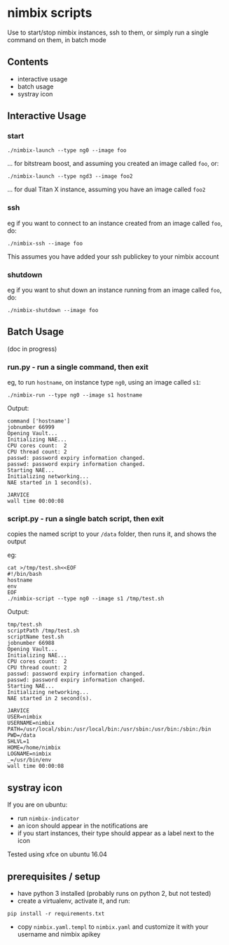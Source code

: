 # nimbix scripts

Use to start/stop nimbix instances, ssh to them, or simply run a single command on them, in batch mode

## Contents

* interactive usage
* batch usage
* systray icon

## Interactive Usage

### start
```
./nimbix-launch --type ng0 --image foo
```
... for bitstream boost, and assuming you created an image called `foo`, or:
```
./nimbix-launch --type ngd3 --image foo2
```
... for dual Titan X instance, assuming you have an image called `foo2`

### ssh

eg if you want to connect to an instance created from an image called `foo`, do:
```
./nimbix-ssh --image foo
```
This assumes you have added your ssh publickey to your nimbix account

### shutdown

eg if you want to shut down an instance running from an image called `foo`, do:
```
./nimbix-shutdown --image foo
```

## Batch Usage

(doc in progress)

### run.py - run a single command, then exit

eg, to run `hostname`, on instance type `ng0`, using an image called `s1`:
```
./nimbix-run --type ng0 --image s1 hostname
```

Output:
```
command ['hostname']
jobnumber 66999
Opening Vault...
Initializing NAE...
CPU cores count:  2
CPU thread count: 2
passwd: password expiry information changed.
passwd: password expiry information changed.
Starting NAE...
Initializing networking...
NAE started in 1 second(s).

JARVICE
wall time 00:00:08
```

### script.py - run a single batch script, then exit

copies the named script to your `/data` folder, then runs it, and shows the output

eg:
```
cat >/tmp/test.sh<<EOF
#!/bin/bash
hostname
env
EOF
./nimbix-script --type ng0 --image s1 /tmp/test.sh
```

Output:
```
tmp/test.sh
scriptPath /tmp/test.sh
scriptName test.sh
jobnumber 66988
Opening Vault...
Initializing NAE...
CPU cores count:  2
CPU thread count: 2
passwd: password expiry information changed.
passwd: password expiry information changed.
Starting NAE...
Initializing networking...
NAE started in 2 second(s).

JARVICE
USER=nimbix
USERNAME=nimbix
PATH=/usr/local/sbin:/usr/local/bin:/usr/sbin:/usr/bin:/sbin:/bin
PWD=/data
SHLVL=1
HOME=/home/nimbix
LOGNAME=nimbix
_=/usr/bin/env
wall time 00:00:08
```

## systray icon

If you are on ubuntu:

* run `nimbix-indicator`
* an icon should appear in the notifications are
* if you start instances, their type should appear as a label next to the icon

Tested using xfce on ubuntu 16.04

## prerequisites / setup

- have python 3 installed (probably runs on python 2, but not tested)
- create a virtualenv, activate it, and run:
```
pip install -r requirements.txt
```
- copy `nimbix.yaml.templ` to `nimbix.yaml` and customize it with your username and nimbix apikey

